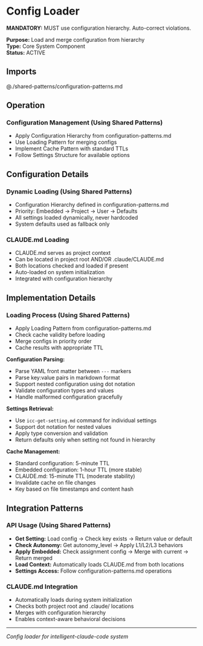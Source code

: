 # Config Loader

**MANDATORY:** MUST use configuration hierarchy. Auto-correct violations.

**Purpose:** Load and merge configuration from hierarchy  
**Type:** Core System Component  
**Status:** ACTIVE

## Imports

@./shared-patterns/configuration-patterns.md

## Operation

### Configuration Management (Using Shared Patterns)
- Apply Configuration Hierarchy from configuration-patterns.md
- Use Loading Pattern for merging configs
- Implement Cache Pattern with standard TTLs
- Follow Settings Structure for available options  

## Configuration Details

### Dynamic Loading (Using Shared Patterns)
- Configuration Hierarchy defined in configuration-patterns.md
- Priority: Embedded → Project → User → Defaults
- All settings loaded dynamically, never hardcoded
- System defaults used as fallback only

### CLAUDE.md Loading
- CLAUDE.md serves as project context
- Can be located in project root AND/OR .claude/CLAUDE.md
- Both locations checked and loaded if present
- Auto-loaded on system initialization
- Integrated with configuration hierarchy

## Implementation Details

### Loading Process (Using Shared Patterns)
- Apply Loading Pattern from configuration-patterns.md
- Check cache validity before loading
- Merge configs in priority order
- Cache results with appropriate TTL

**Configuration Parsing:**
- Parse YAML front matter between `---` markers
- Parse key:value pairs in markdown format
- Support nested configuration using dot notation
- Validate configuration types and values
- Handle malformed configuration gracefully

**Settings Retrieval:**
- Use `icc-get-setting.md` command for individual settings
- Support dot notation for nested values
- Apply type conversion and validation
- Return defaults only when setting not found in hierarchy

**Cache Management:**
- Standard configuration: 5-minute TTL
- Embedded configuration: 1-hour TTL (more stable)
- CLAUDE.md: 15-minute TTL (moderate stability)
- Invalidate cache on file changes
- Key based on file timestamps and content hash

## Integration Patterns

### API Usage (Using Shared Patterns)
- **Get Setting:** Load config → Check key exists → Return value or default
- **Check Autonomy:** Get autonomy_level → Apply L1/L2/L3 behaviors
- **Apply Embedded:** Check assignment config → Merge with current → Return merged
- **Load Context:** Automatically loads CLAUDE.md from both locations
- **Settings Access:** Follow configuration-patterns.md operations

### CLAUDE.md Integration
- Automatically loads during system initialization
- Checks both project root and .claude/ locations
- Merges with configuration hierarchy
- Enables context-aware behavioral decisions

---
*Config loader for intelligent-claude-code system*